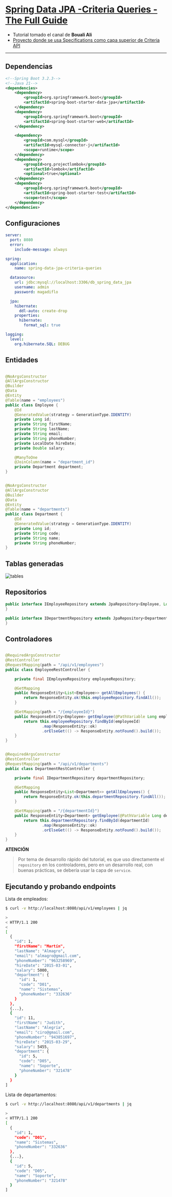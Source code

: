 # [Spring Data JPA -Criteria Queries - The Full Guide](https://www.youtube.com/watch?v=qpSasUow1XI&t=24s)

- Tutorial tomado el canal de **Bouali Ali**
- [Proyecto donde se usa Specifications como capa superior de Criteria API](https://github.com/magadiflo/spring-boot-web-crud.git )

---

## Dependencias

````xml
<!--Spring Boot 3.2.3-->
<!--Java 21-->
<dependencies>
    <dependency>
        <groupId>org.springframework.boot</groupId>
        <artifactId>spring-boot-starter-data-jpa</artifactId>
    </dependency>
    <dependency>
        <groupId>org.springframework.boot</groupId>
        <artifactId>spring-boot-starter-web</artifactId>
    </dependency>

    <dependency>
        <groupId>com.mysql</groupId>
        <artifactId>mysql-connector-j</artifactId>
        <scope>runtime</scope>
    </dependency>
    <dependency>
        <groupId>org.projectlombok</groupId>
        <artifactId>lombok</artifactId>
        <optional>true</optional>
    </dependency>
    <dependency>
        <groupId>org.springframework.boot</groupId>
        <artifactId>spring-boot-starter-test</artifactId>
        <scope>test</scope>
    </dependency>
</dependencies>
````

## Configuraciones

````yaml
server:
  port: 8080
  error:
    include-message: always

spring:
  application:
    name: spring-data-jpa-criteria-queries

  datasource:
    url: jdbc:mysql://localhost:3306/db_spring_data_jpa
    username: admin
    password: magadiflo

  jpa:
    hibernate:
      ddl-auto: create-drop
    properties:
      hibernate:
        format_sql: true

logging:
  level:
    org.hibernate.SQL: DEBUG
````

## Entidades

````java

@NoArgsConstructor
@AllArgsConstructor
@Builder
@Data
@Entity
@Table(name = "employees")
public class Employee {
    @Id
    @GeneratedValue(strategy = GenerationType.IDENTITY)
    private Long id;
    private String firstName;
    private String lastName;
    private String email;
    private String phoneNumber;
    private LocalDate hireDate;
    private Double salary;

    @ManyToOne
    @JoinColumn(name = "department_id")
    private Department department;
}
````

````java

@NoArgsConstructor
@AllArgsConstructor
@Builder
@Data
@Entity
@Table(name = "departments")
public class Department {
    @Id
    @GeneratedValue(strategy = GenerationType.IDENTITY)
    private Long id;
    private String code;
    private String name;
    private String phoneNumber;
}
````

## Tablas generadas

![tables](./assets/01.tables.png)

## Repositorios

````java
public interface IEmployeeRepository extends JpaRepository<Employee, Long> {
}
````

````java
public interface IDepartmentRepository extends JpaRepository<Department, Long> {
}
````

## Controladores

````java

@RequiredArgsConstructor
@RestController
@RequestMapping(path = "/api/v1/employees")
public class EmployeeRestController {

    private final IEmployeeRepository employeeRepository;

    @GetMapping
    public ResponseEntity<List<Employee>> getAllEmployees() {
        return ResponseEntity.ok(this.employeeRepository.findAll());
    }

    @GetMapping(path = "/{employeeId}")
    public ResponseEntity<Employee> getEmployee(@PathVariable Long employeeId) {
        return this.employeeRepository.findById(employeeId)
                .map(ResponseEntity::ok)
                .orElseGet(() -> ResponseEntity.notFound().build());
    }
}
````

````java

@RequiredArgsConstructor
@RestController
@RequestMapping(path = "/api/v1/departments")
public class DepartmentRestController {

    private final IDepartmentRepository departmentRepository;

    @GetMapping
    public ResponseEntity<List<Department>> getAllEmployees() {
        return ResponseEntity.ok(this.departmentRepository.findAll());
    }

    @GetMapping(path = "/{departmentId}")
    public ResponseEntity<Department> getEmployee(@PathVariable Long departmentId) {
        return this.departmentRepository.findById(departmentId)
                .map(ResponseEntity::ok)
                .orElseGet(() -> ResponseEntity.notFound().build());
    }
}
````

**ATENCIÓN**

> Por tema de desarrollo rápido del tutorial, es que uso directamente el `repository` en los controladores, pero en un
> desarrollo real, con buenas prácticas, se debería usar la capa de `service`.

## Ejecutando y probando endpoints

Lista de empleados:

````bash
$ curl -v http://localhost:8080/api/v1/employees | jq

>
< HTTP/1.1 200
<
[
  {
    "id": 1,
    "firstName": "Martín",
    "lastName": "Almagro",
    "email": "almagro@gmail.com",
    "phoneNumber": "963258969",
    "hireDate": "2015-03-01",
    "salary": 5000,
    "department": {
      "id": 1,
      "code": "D01",
      "name": "Sistemas",
      "phoneNumber": "332636"
    }
  },
  {...},
  {
    "id": 11,
    "firstName": "Judith",
    "lastName": "Alegría",
    "email": "ciro@gmail.com",
    "phoneNumber": "943851697",
    "hireDate": "2015-03-29",
    "salary": 5455,
    "department": {
      "id": 5,
      "code": "D05",
      "name": "Soporte",
      "phoneNumber": "321478"
    }
  }
]
````

Lista de departamentos:

````bash
$ curl -v http://localhost:8080/api/v1/departments | jq

>
< HTTP/1.1 200
[
  {
    "id": 1,
    "code": "D01",
    "name": "Sistemas",
    "phoneNumber": "332636"
  },
  {...},
  {
    "id": 5,
    "code": "D05",
    "name": "Soporte",
    "phoneNumber": "321478"
  }
]
````
